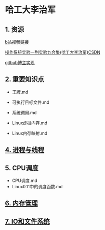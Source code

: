# 哈工大李治军

## 1. 资源

[b站视频链接](https://www.bilibili.com/video/BV19r4y1b7Aw/?spm_id_from=333.337.search-card.all.click&vd_source=c6838f09fbfc9766e04f0c65ca196c42)

[操作系统实验一到实验九合集(哈工大李治军)CSDN](https://blog.csdn.net/leoabcd12/article/details/122268321?ops_request_misc=%257B%2522request%255Fid%2522%253A%2522171115295416800222836403%2522%252C%2522scm%2522%253A%252220140713.130102334..%2522%257D&request_id=171115295416800222836403&biz_id=0&utm_medium=distribute.pc_search_result.none-task-blog-2~all~baidu_landing_v2~default-5-122268321-null-null.142^v99^pc_search_result_base3&utm_term=%E5%93%88%E5%B7%A5%E5%A4%A7%E6%93%8D%E4%BD%9C%E7%B3%BB%E7%BB%9F%E6%9D%8E%E6%B2%BB%E5%86%9B%E5%AE%9E%E9%AA%8C&spm=1018.2226.3001.4187)

[gitbub博主实现](https://github.com/hoverwinter/HIT-OSLab?tab=readme-ov-file)

## 2. 重要知识点

+ 王牌.md

+ 可执行目标文件.md

+ 系统调用.md

+ Linux虚拟内存.md

+ Linux内存映射.md

## [4. 进程与线程](https://github.com/niu0217/OperatingSystem/blob/main/HGDLZJ/ProcessAndThread/Readme.md)

## 5. CPU调度

+ CPU调度.md
+ Linux0.11中的调度函数.md

## [6. 内存管理](https://github.com/niu0217/OperatingSystem/blob/main/HGDLZJ/MemoryManage/Readme.md)

## [7. IO和文件系统](https://github.com/niu0217/OperatingSystem/blob/main/HGDLZJ/IOAndFileSystem/Readme.md)
